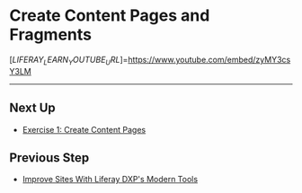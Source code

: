 # Create Content Pages and Fragments

[$LIFERAY_LEARN_YOUTUBE_URL$]=https://www.youtube.com/embed/zyMY3csY3LM

---

## Next Up

* [Exercise 1: Create Content Pages](./exercise-1-create-content-pages.md)

## Previous Step

* [Improve Sites With Liferay DXP's Modern Tools](../improve-sites-with-liferay-dxps-modern-tools.md)